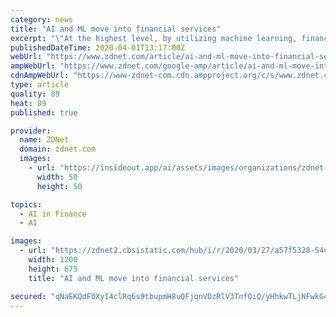 ```yaml
---
category: news
title: "AI and ML move into financial services"
excerpt: "\"At the highest level, by utilizing machine learning, financial services organizations can pinpoint their most effective offerings, change how they attract and keep customers by identifying patterns in their behaviors/interactions with the institution, and [create] opportunities for engagement beyond just financial services.\" Machine learning ..."
publishedDateTime: 2020-04-01T13:17:00Z
webUrl: "https://www.zdnet.com/article/ai-and-ml-move-into-financial-services/"
ampWebUrl: "https://www.zdnet.com/google-amp/article/ai-and-ml-move-into-financial-services/"
cdnAmpWebUrl: "https://www-zdnet-com.cdn.ampproject.org/c/s/www.zdnet.com/google-amp/article/ai-and-ml-move-into-financial-services/"
type: article
quality: 89
heat: 89
published: true

provider:
  name: ZDNet
  domain: zdnet.com
  images:
    - url: "https://insideout.app/ai/assets/images/organizations/zdnet.com-50x50.jpg"
      width: 50
      height: 50

topics:
  - AI in Finance
  - AI

images:
  - url: "https://zdnet2.cbsistatic.com/hub/i/r/2020/03/27/a57f5328-54c9-4429-a05f-165bfe54dfed/thumbnail/1200x675/cff661fe04c50b47434ccd8665b9dfc3/mastercard-keeping-humans-in-the-loop-of-5e7d26ca80c7260bd0dee6fd-1-mar-27-2020-24-01-06-poster.jpg"
    width: 1200
    height: 675
    title: "AI and ML move into financial services"

secured: "qNaEKQdFOXyI4clRq6s9tbupmH8uQFjqnVDzRlV3TnfQiQ/yHhkwTLjNFwkG4rXlgY7JQ1FS2wXrR1AUiAsMvgvN81dbhsp3FuakVwOHeh3AC14M8BYsJJo0UO8h1LB0DfnwbnsYmPGuQBMgCdkYwLswssmAgn++vxu2p0zS2nNnhP1P0EfbC5IkZwl6g14guAZSd+FfFH32vDMLjXT/UeqXhmdjNTZpTcHUWxu0jKMyrT4lVB9PDR2CTMV7haaYgJ7aDYnVNRL5KMuTEbricnbxq3BLNDYCrpkRhyQ/z776Z4ob1RxQLv40pKvWQ/K2k++Uq6Hesa++zTK3mcEd0ulQ2LCosytACk5jbC8muV5BEtGxsVbfPjpRqJLYF4Lkq7lUO/jvTF4XzPUlnnZrdYmV6zXPQFXeFsAH70+vjXyxNW6ubPKe8xxsD+S2aHYWfpEzkoh4BvV6McadlpA0F+cSAUtVCFEAixi9phFohXs=;SfwqbtIiXGuXyPAgi4vMvA=="
---
```


